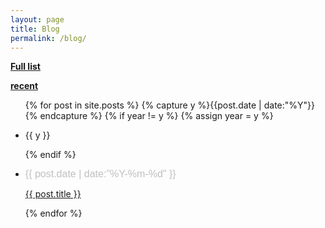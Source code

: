 ```yaml
---
layout: page
title: Blog
permalink: /blog/
---
```

 
  <a href="../../fulllist"><b>   Full list</b></a> 
  
  <a href="../blog/recent"><b>   recent </b></a> 

<ul class="listing">
{% for post in site.posts %}
  {% capture y %}{{post.date | date:"%Y"}}{% endcapture %}
  {% if year != y %}
    {% assign year = y %}
    <li class="listing-seperator"><p>{{ y }}</p></li>
  {% endif %}
  <li class="listing-item">
    <p><span style=" font-size: medium ; font-family: arial ;  color: #C0C0C0 ; "> <time datetime="{{ post.date | date:"%Y-%m-%d" }}">{{ post.date | date:"%Y-%m-%d" }}</time> </span> </p>
    <a href="{{ post.url }}" title="{{ post.title }}">{{ post.title }}</a>
  </li>

{% endfor %}
</ul>
